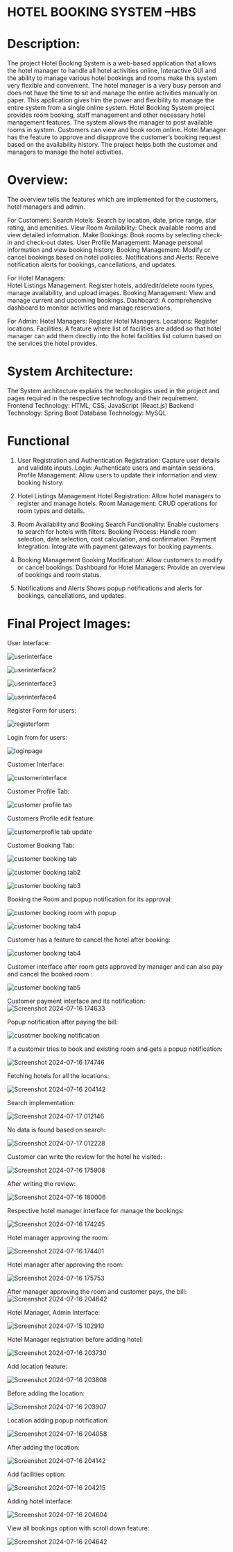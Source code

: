 # HOTEL BOOKING SYSTEM –HBS 

# Description: 

The project Hotel Booking System is a web-based application that allows the hotel manager to handle all hotel activities online, Interactive GUI and the ability to manage various hotel bookings and rooms make this system very flexible and convenient. The hotel manager is a very busy person and does not have the time to sit and manage the entire activities manually on paper. This application gives him the power and flexibility to manage the entire system from a single online system. Hotel Booking System project provides room booking, staff management and other necessary hotel management features. The system allows the manager to post available rooms in system. Customers can view and book room online. Hotel Manager has the feature to approve and disapprove the customer’s booking request based on the availability history. The project helps both the customer and managers to manage the hotel activities. 

# Overview: 
The overview tells the features which are implemented for the customers, hotel managers and admin. 

For Customers: 
Search Hotels: Search by location, date, price range, star rating, and amenities. 
View Room Availability: Check available rooms and view detailed information. 
Make Bookings: Book rooms by selecting check-in and check-out dates. 
User Profile Management: Manage personal information and view booking history. 
Booking Management: Modify or cancel bookings based on hotel policies. 
Notifications and Alerts: Receive notification alerts for bookings, cancellations, and updates. 

For Hotel Managers:  
Hotel Listings Management: Register hotels, add/edit/delete room types, manage availability, and upload images. 
Booking Management: View and manage current and upcoming bookings. 
Dashboard: A comprehensive dashboard to monitor activities and manage reservations. 

For Admin: 
Hotel Managers:  Register Hotel Managers. 
Locations: Register locations. 
Facilities:  A feature where list of facilities are added so that hotel manager can add them directly into the hotel facilities list column based on the services the hotel provides. 

# System Architecture: 
The System architecture explains the technologies used in the project and pages required in the respective technology and their requirement. 
Frontend Technology: HTML, CSS, JavaScript (React.js) 
Backend Technology: Spring Boot 
Database Technology: MySQL 

# Functional  
1. User Registration and Authentication 
Registration: Capture user details and validate inputs. 
Login: Authenticate users and maintain sessions. 
Profile Management: Allow users to update their information and view booking history. 

2. Hotel Listings Management 
Hotel Registration: Allow hotel managers to register and manage hotels. 
Room Management: CRUD operations for room types and details. 

3. Room Availability and Booking 
Search Functionality: Enable customers to search for hotels with filters. 
Booking Process: Handle room selection, date selection, cost calculation, and confirmation. 
Payment Integration: Integrate with payment gateways for booking payments. 

4. Booking Management 
Booking Modification: Allow customers to modify or cancel bookings. 
Dashboard for Hotel Managers: Provide an overview of bookings and room status. 

5. Notifications and Alerts 
Shows popup notifications and alerts for bookings, cancellations, and updates. 

# Final Project Images: 

User Interface: 

![userinterface](https://github.com/user-attachments/assets/47fde3d5-371c-43a2-a7ea-4a37cd668dde)

![userinterface2](https://github.com/user-attachments/assets/ae12d95f-c7ad-4700-805a-05b246ffa708)

![userinterface3](https://github.com/user-attachments/assets/9fa805a4-401d-4d61-92f6-9b8b1498a925)

![userinterface4](https://github.com/user-attachments/assets/42299798-120c-4f66-9fd0-9042b00b6c02)

Register Form for users: 

![registerform](https://github.com/user-attachments/assets/d2dfff67-4bf0-434a-8e6f-fba60bfe5559)

Login from for users: 

![loginpage](https://github.com/user-attachments/assets/597cc801-99c2-4c53-9e6a-3f2ac074b994)

Customer Interface: 

![customerinterface](https://github.com/user-attachments/assets/c825addb-9e68-4a32-aa94-c28689a5b029)

Customer Profile Tab: 

![customer profile tab](https://github.com/user-attachments/assets/c0989d7d-32a1-4e2c-95e5-56f4c54bd8d9)

Customers Profile edit feature: 

![customerprofile tab update](https://github.com/user-attachments/assets/c587822b-924d-48f5-8973-a17d67926557)

Customer Booking Tab: 

![customer booking tab](https://github.com/user-attachments/assets/1f3e3cc5-7352-43c5-ba49-3d4c6873207f)

![customer booking tab2](https://github.com/user-attachments/assets/06fec0d6-0216-43cd-a349-9e6854bc67e8)

![customer booking tab3](https://github.com/user-attachments/assets/35f28d02-265e-43e5-98cd-f078d7a5be13)


Booking the Room and popup notification for its approval: 

![customer booking room with popup](https://github.com/user-attachments/assets/3d10e97f-1cd6-4a7b-a885-c8fdb7ce3c8d)

![customer booking tab4](https://github.com/user-attachments/assets/5451e043-756c-46b2-8497-9d234f27b719)

Customer has a feature to cancel the hotel after booking: 

![customer booking tab4](https://github.com/user-attachments/assets/4bf659fb-81f8-4781-b3a0-6284632c3cee)


Customer interface after room gets approved by manager and can also pay and cancel the booked room : 

![customer booking tab5](https://github.com/user-attachments/assets/528af549-ff58-4fff-afe8-60c3c457ddd4)

Customer payment interface and its notification: 
![Screenshot 2024-07-16 174633](https://github.com/user-attachments/assets/4eb69ba7-37b8-4f5d-b00b-8f5f85e376af)

Popup notification after paying the bill: 

![cusotmer booking notification](https://github.com/user-attachments/assets/da2d624b-34ad-47ac-917f-bc5e2e847407)

If a customer tries to book and existing room and gets a popup notification: 

![Screenshot 2024-07-16 174746](https://github.com/user-attachments/assets/cc9e207f-5455-41c9-93bb-9cf985dd640c)

Fetching hotels for all the locations: 

![Screenshot 2024-07-16 204142](https://github.com/user-attachments/assets/ca5db42a-e800-4798-8445-4e86329dc603)

Search implementation: 

![Screenshot 2024-07-17 012146](https://github.com/user-attachments/assets/14921d69-276e-48f0-b6b7-bdad6adaf2ea)

No data is found based on search: 

![Screenshot 2024-07-17 012228](https://github.com/user-attachments/assets/44e8b742-ac3e-483a-ab52-13576b22dc96)

Customer can write the review for the hotel he visited: 

![Screenshot 2024-07-16 175908](https://github.com/user-attachments/assets/b5bc10c0-6729-42f3-8953-5fd1ef3a211f)

After writing the review: 

![Screenshot 2024-07-16 180006](https://github.com/user-attachments/assets/f127c0c1-d95c-479e-aa05-3b7645d781ac)

Respective hotel manager interface for manage the bookings:

![Screenshot 2024-07-16 174245](https://github.com/user-attachments/assets/ddd236b8-90dd-47e9-ab3b-f8514f8d24c0)

Hotel manager approving the room:

![Screenshot 2024-07-16 174401](https://github.com/user-attachments/assets/bfad46d8-4565-47c5-b0e6-e8f1ee14bfc4)

Hotel manager after approving the room: 

![Screenshot 2024-07-16 175753](https://github.com/user-attachments/assets/6f8e7184-51dc-48a3-a11f-adfc0c88002f)

After manager approving the room and customer pays, the bill: 
![Screenshot 2024-07-16 204642](https://github.com/user-attachments/assets/e9627830-210f-4f3a-b58b-86e7f4fff1a3)

Hotel Manager, Admin Interface: 

![Screenshot 2024-07-15 102910](https://github.com/user-attachments/assets/6153826b-7a1c-449b-ad90-1252ff37fba6)

Hotel Manager registration before adding hotel: 

![Screenshot 2024-07-16 203730](https://github.com/user-attachments/assets/e3350594-1400-430d-bd37-7631b0bba6b0)

Add location feature: 

![Screenshot 2024-07-16 203808](https://github.com/user-attachments/assets/4613257e-0b97-43a9-bede-f93203ed5e78)

Before adding the location: 

![Screenshot 2024-07-16 203907](https://github.com/user-attachments/assets/60fbeb57-273e-4a54-a645-c8a6b0f16d84)

Location adding popup notification: 

![Screenshot 2024-07-16 204058](https://github.com/user-attachments/assets/1357ddb0-5e78-4603-9b8d-9207834a1c63)

After adding the location: 

![Screenshot 2024-07-16 204142](https://github.com/user-attachments/assets/eb36c6e0-d217-4554-84e4-2c7e7da82d0f)

Add facilities option: 

 ![Screenshot 2024-07-16 204215](https://github.com/user-attachments/assets/5d6160b0-ac52-4087-b027-4efa479749f4)

Adding hotel interface: 

![Screenshot 2024-07-16 204604](https://github.com/user-attachments/assets/802b14ff-2a2f-476a-b16a-4386794b7468)

View all bookings option with scroll down feature: 

 ![Screenshot 2024-07-16 204642](https://github.com/user-attachments/assets/8dfb34a1-723e-4d40-b67d-f895044cb373)

